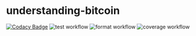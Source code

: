 # understanding-bitcoin

[![Codacy Badge](https://app.codacy.com/project/badge/Grade/200b67d3924c40e38479efdcd9b04aac)](https://www.codacy.com/gh/reverse-hash/understanding-bitcoin/dashboard?utm_source=github.com&amp;utm_medium=referral&amp;utm_content=reverse-hash/understanding-bitcoin&amp;utm_campaign=Badge_Grade)
![test workflow](https://github.com/reverse-hash/understanding-bitcoin/actions/workflows/tests.yml/badge.svg)
![format workflow](https://github.com/reverse-hash/understanding-bitcoin/actions/workflows/format.yml/badge.svg)
![coverage workflow](https://github.com/reverse-hash/understanding-bitcoin/actions/workflows/coverage.yml/badge.svg)